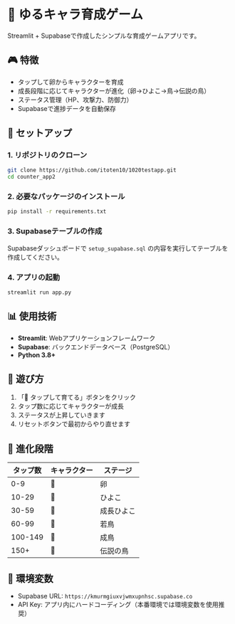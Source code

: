 # 🥚 ゆるキャラ育成ゲーム

Streamlit + Supabaseで作成したシンプルな育成ゲームアプリです。

## 🎮 特徴

- タップして卵からキャラクターを育成
- 成長段階に応じてキャラクターが進化（卵→ひよこ→鳥→伝説の鳥）
- ステータス管理（HP、攻撃力、防御力）
- Supabaseで進捗データを自動保存

## 🚀 セットアップ

### 1. リポジトリのクローン

```bash
git clone https://github.com/itoten10/1020testapp.git
cd counter_app2
```

### 2. 必要なパッケージのインストール

```bash
pip install -r requirements.txt
```

### 3. Supabaseテーブルの作成

Supabaseダッシュボードで `setup_supabase.sql` の内容を実行してテーブルを作成してください。

### 4. アプリの起動

```bash
streamlit run app.py
```

## 📊 使用技術

- **Streamlit**: Webアプリケーションフレームワーク
- **Supabase**: バックエンドデータベース（PostgreSQL）
- **Python 3.8+**

## 🎯 遊び方

1. 「💚 タップして育てる」ボタンをクリック
2. タップ数に応じてキャラクターが成長
3. ステータスが上昇していきます
4. リセットボタンで最初からやり直せます

## 📝 進化段階

| タップ数 | キャラクター | ステージ |
|---------|------------|---------|
| 0-9     | 🥚         | 卵      |
| 10-29   | 🐣         | ひよこ  |
| 30-59   | 🐥         | 成長ひよこ |
| 60-99   | 🐤         | 若鳥    |
| 100-149 | 🐓         | 成鳥    |
| 150+    | 🦅         | 伝説の鳥 |

## 🔧 環境変数

- Supabase URL: `https://kmurmgiuxvjwmxupnhsc.supabase.co`
- API Key: アプリ内にハードコーディング（本番環境では環境変数を使用推奨）
